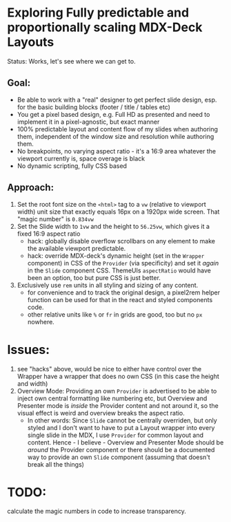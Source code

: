 # Exploring Fully predictable and proportionally scaling MDX-Deck Layouts

Status: Works, let's see where we can get to.

## Goal:

- Be able to work with a "real" designer to get perfect slide design, esp. for the basic building blocks (footer / title / tables etc)
- You get a pixel based design, e.g. Full HD as presented and need to implement it in a pixel-agnostic, but exact manner
- 100% predictable layout and content flow of my slides when authoring them, independent of the window size and resolution while authoring them.
- No breakpoints, no varying aspect ratio - it's a 16:9 area whatever the viewport currently is, space overage is black
- No dynamic scripting, fully CSS based

## Approach:

1.  Set the root font size on the `<html>` tag to a `vw` (relative to viewport width) unit size that exactly equals 16px on a 1920px wide screen. That "magic number" is `0.834vw`
1.  Set the Slide width to `1vw` and the height to `56.25vw`, which gives it a fixed 16:9 aspect ratio
    - hack: globally disable overflow scrollbars on any element to make the available viewport predictable.
    - hack: override MDX-deck's dynamic height (set in the `Wrapper` component) in CSS of the `Provider` (via specificity) and set it _again_ in the `Slide` component CSS. ThemeUIs `aspectRatio` would have been an option, too but pure CSS is just better.
1.  Exclusively use `rem` units in all styling and sizing of any content.
    - for convenience and to track the original design, a pixel2rem helper function can be used for that in the react and styled components code.
    - other relative units like `%` or `fr` in grids are good, too but no `px` nowhere.

# Issues:

1. see "hacks" above, would be nice to either have control over the Wrapper have a wrapper that does no own CSS (in this case the height and width)
1. Overview Mode: Providing an own `Provider` is advertised to be able to inject own central formatting like numbering etc, but Overview and Presenter mode is _inside_ the Provider content and not around it, so the visual effect is weird and overview breaks the aspect ratio.
   - In other words: Since `Slide` cannot be centrally overriden, but only styled and I don't want to have to put a Layout wrapper into every single slide in the MDX, I use `Provider` for common layout and content. Hence - I believe - Overview and Presenter Mode should be _around_ the Provider component or there should be a documented way to provide an own `Slide` component (assuming that doesn't break all the things)

# TODO:

calculate the magic numbers in code to increase transparency.
